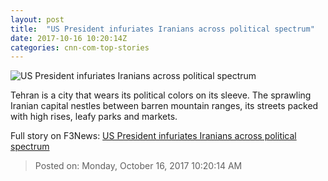 ```yaml
---
layout: post
title:  "US President infuriates Iranians across political spectrum"
date: 2017-10-16 10:20:14Z
categories: cnn-com-top-stories
---
```


![US President infuriates Iranians across political spectrum](http://cdn.cnn.com/cnnnext/dam/assets/171015155813-iranians-offended-by-trump-pleitgen-pkg-00012603-super-tease.jpg)

Tehran is a city that wears its political colors on its sleeve. The sprawling Iranian capital nestles between barren mountain ranges, its streets packed with high rises, leafy parks and markets.


Full story on F3News: [US President infuriates Iranians across political spectrum](http://www.f3nws.com/n/HYTaBJ)

> Posted on: Monday, October 16, 2017 10:20:14 AM

